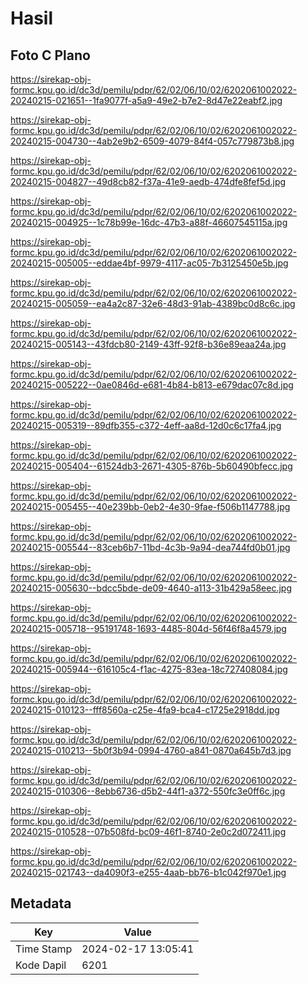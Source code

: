 # Hasil

## Foto C Plano

https://sirekap-obj-formc.kpu.go.id/dc3d/pemilu/pdpr/62/02/06/10/02/6202061002022-20240215-021651--1fa9077f-a5a9-49e2-b7e2-8d47e22eabf2.jpg

https://sirekap-obj-formc.kpu.go.id/dc3d/pemilu/pdpr/62/02/06/10/02/6202061002022-20240215-004730--4ab2e9b2-6509-4079-84f4-057c779873b8.jpg

https://sirekap-obj-formc.kpu.go.id/dc3d/pemilu/pdpr/62/02/06/10/02/6202061002022-20240215-004827--49d8cb82-f37a-41e9-aedb-474dfe8fef5d.jpg

https://sirekap-obj-formc.kpu.go.id/dc3d/pemilu/pdpr/62/02/06/10/02/6202061002022-20240215-004925--1c78b99e-16dc-47b3-a88f-46607545115a.jpg

https://sirekap-obj-formc.kpu.go.id/dc3d/pemilu/pdpr/62/02/06/10/02/6202061002022-20240215-005005--eddae4bf-9979-4117-ac05-7b3125450e5b.jpg

https://sirekap-obj-formc.kpu.go.id/dc3d/pemilu/pdpr/62/02/06/10/02/6202061002022-20240215-005059--ea4a2c87-32e6-48d3-91ab-4389bc0d8c6c.jpg

https://sirekap-obj-formc.kpu.go.id/dc3d/pemilu/pdpr/62/02/06/10/02/6202061002022-20240215-005143--43fdcb80-2149-43ff-92f8-b36e89eaa24a.jpg

https://sirekap-obj-formc.kpu.go.id/dc3d/pemilu/pdpr/62/02/06/10/02/6202061002022-20240215-005222--0ae0846d-e681-4b84-b813-e679dac07c8d.jpg

https://sirekap-obj-formc.kpu.go.id/dc3d/pemilu/pdpr/62/02/06/10/02/6202061002022-20240215-005319--89dfb355-c372-4eff-aa8d-12d0c6c17fa4.jpg

https://sirekap-obj-formc.kpu.go.id/dc3d/pemilu/pdpr/62/02/06/10/02/6202061002022-20240215-005404--61524db3-2671-4305-876b-5b60490bfecc.jpg

https://sirekap-obj-formc.kpu.go.id/dc3d/pemilu/pdpr/62/02/06/10/02/6202061002022-20240215-005455--40e239bb-0eb2-4e30-9fae-f506b1147788.jpg

https://sirekap-obj-formc.kpu.go.id/dc3d/pemilu/pdpr/62/02/06/10/02/6202061002022-20240215-005544--83ceb6b7-11bd-4c3b-9a94-dea744fd0b01.jpg

https://sirekap-obj-formc.kpu.go.id/dc3d/pemilu/pdpr/62/02/06/10/02/6202061002022-20240215-005630--bdcc5bde-de09-4640-a113-31b429a58eec.jpg

https://sirekap-obj-formc.kpu.go.id/dc3d/pemilu/pdpr/62/02/06/10/02/6202061002022-20240215-005718--95191748-1693-4485-804d-56f46f8a4579.jpg

https://sirekap-obj-formc.kpu.go.id/dc3d/pemilu/pdpr/62/02/06/10/02/6202061002022-20240215-005944--616105c4-f1ac-4275-83ea-18c727408084.jpg

https://sirekap-obj-formc.kpu.go.id/dc3d/pemilu/pdpr/62/02/06/10/02/6202061002022-20240215-010123--fff8560a-c25e-4fa9-bca4-c1725e2918dd.jpg

https://sirekap-obj-formc.kpu.go.id/dc3d/pemilu/pdpr/62/02/06/10/02/6202061002022-20240215-010213--5b0f3b94-0994-4760-a841-0870a645b7d3.jpg

https://sirekap-obj-formc.kpu.go.id/dc3d/pemilu/pdpr/62/02/06/10/02/6202061002022-20240215-010306--8ebb6736-d5b2-44f1-a372-550fc3e0ff6c.jpg

https://sirekap-obj-formc.kpu.go.id/dc3d/pemilu/pdpr/62/02/06/10/02/6202061002022-20240215-010528--07b508fd-bc09-46f1-8740-2e0c2d072411.jpg

https://sirekap-obj-formc.kpu.go.id/dc3d/pemilu/pdpr/62/02/06/10/02/6202061002022-20240215-021743--da4090f3-e255-4aab-bb76-b1c042f970e1.jpg


## Metadata

| Key        | Value               |
| ---------- | ------------------- |
| Time Stamp | 2024-02-17 13:05:41 |
| Kode Dapil | 6201                |




